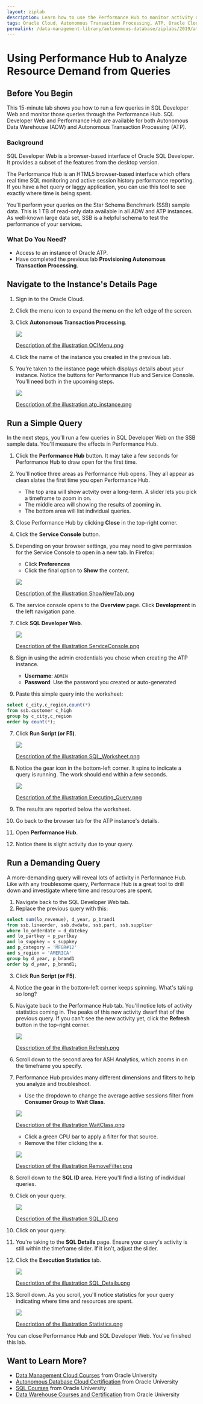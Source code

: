 ```yaml
---
layout: ziplab
description: Learn how to use the Performance Hub to monitor activity and analyze resource demand from queries.
tags: Oracle Cloud, Autonomous Transaction Processing, ATP, Oracle Cloud Infrastructure, OCI
permalink: /data-management-library/autonomous-database/ziplabs/2019/atp-performance-hub/index.html
---
```

# Using Performance Hub to Analyze Resource Demand from Queries #

## Before You Begin ##
This 15-minute lab shows you how to run a few queries in SQL Developer Web and monitor those queries through the Performance Hub. SQL Developer Web and Performance Hub are available for both Autonomous Data Warehouse (ADW) and Autonomous Transaction Processing (ATP).

### Background ###
SQL Developer Web is a browser-based interface of Oracle SQL Developer. It provides a subset of the features from the desktop version.

The Performance Hub is an HTML5 browser-based interface which offers real time SQL monitoring and active session history performance reporting. If you have a hot query or laggy application, you can use this tool to see exactly where time is being spent.

You'll perform your queries on the Star Schema Benchmark (SSB) sample data. This is 1 TB of read-only data available in all ADW and ATP instances. As well-known large data set, SSB is a helpful schema to test the performance of your services.


### What Do You Need? ###
* Access to an instance of Oracle ATP.
* Have completed the previous lab **Provisioning Autonomous Transaction Processing**.


## Navigate to the Instance's Details Page ##
1. Sign in to the Oracle Cloud. 
2. Click the menu icon to expand the menu on the left edge of the screen.
3. Click **Autonomous Transaction Processing**.

    ![](img/OCIMenu.png)

    [Description of the illustration OCIMenu.png](files/OCIMenu.txt)

4. Click the name of the instance you created in the previous lab. 
5. You're taken to the instance page which displays details about your instance. Notice the buttons for Performance Hub and Service Console. You'll need both in the upcoming steps.

    ![](img/atp_instance.png)

    [Description of the illustration atp_instance.png](files/atp_instance.txt)


## Run a Simple Query ##
In the next steps, you'll run a few queries in SQL Developer Web on the SSB sample data. You'll measure the effects in Performance Hub.

1. Click the **Performance Hub** button. It may take a few seconds for Performance Hub to draw open for the first time.
2. You'll notice three areas as Performance Hub opens. They all appear as clean slates the first time you open Performance Hub.
    * The top area will show actvity over a long-term. A slider lets you pick a timeframe to zoom in on. 
    * The middle area will showing the results of zooming in. 
    * The bottom area will list individual queries.
3. Close Performance Hub by clicking **Close** in the top-right corner.
4. Click the **Service Console** button.
5. Depending on your browser settings, you may need to give permission for the Service Console to open in a new tab. In Firefox:
     * Click **Preferences**
     * Click the final option to **Show** the content.

    ![](img/ShowNewTab.png)

    [Description of the illustration ShowNewTab.png](files/ShowNewTab.txt)

3. The service console opens to the **Overview** page. Click **Development** in the left navigation pane.
4. Click **SQL Developer Web**.

    ![](img/ServiceConsole.png)

    [Description of the illustration ServiceConsole.png](files/ServiceConsole.txt)

5. Sign in using the admin credentials you chose when creating the ATP instance.
    * **Username**: `ADMIN`
    * **Password**: Use the password you created or auto-generated
6. Paste this simple query into the worksheet:
 ````SQL
select c_city,c_region,count(*) 
from ssb.customer c_high
group by c_city,c_region
order by count(*);
````
7. Click **Run Script (or F5)**.

    ![](img/SQL_Worksheet.png)

    [Description of the illustration SQL_Worksheet.png](files/SQL_Worksheet.txt)

8. Notice the gear icon in the bottom-left corner. It spins to indicate a query is running. The work should end within a few seconds. 

    ![](img/Executing_Query.png)

    [Description of the illustration Executing_Query.png](files/Executing_Query.txt)

9. The results are reported below the worksheet.
10. Go back to the browser tab for the ATP instance's details.
11. Open **Performance Hub**.
12. Notice there is slight activity due to your query.


## Run a Demanding Query ##
A more-demanding query will reveal lots of activity in Performance Hub. Like with any troublesome query, Performace Hub is a great tool to drill down and investigate where time and resources are spent.

1. Navigate back to the SQL Developer Web tab.
2. Replace the previous query with this:
 ````SQL
select sum(lo_revenue), d_year, p_brand1
from ssb.lineorder, ssb.dwdate, ssb.part, ssb.supplier
where lo_orderdate = d_datekey
and lo_partkey = p_partkey
and lo_suppkey = s_suppkey
and p_category = 'MFGR#12'
and s_region = 'AMERICA'
group by d_year, p_brand1
order by d_year, p_brand1;
````
3. Click **Run Script (or F5)**.
4. Notice the gear in the bottom-left corner keeps spinning. What's taking so long?
5. Navigate back to the Performance Hub tab. You'll notice lots of activity statistics coming in. The peaks of this new activity dwarf that of the previous query. If you can't see the new activity yet, click the **Refresh** button in the top-right corner.

    ![](img/Refresh.png)

    [Description of the illustration Refresh.png](files/Refresh.txt)

6. Scroll down to the second area for ASH Analytics, which zooms in on the timeframe you specify.
7. Performance Hub provides many different dimensions and filters to help you analyze and troubleshoot. 
    * Use the dropdown to change the average active sessions filter from **Consumer Group** to **Wait Class**.

    ![](img/WaitClass.png)

    [Description of the illustration WaitClass.png](files/WaitClass.txt)
    
    * Click a green CPU bar to apply a filter for that source.
    * Remove the filter clicking the **x**.

    ![](img/RemoveFilter.png)

    [Description of the illustration RemoveFilter.png](files/RemoveFilter.txt)

8. Scroll down to the **SQL ID** area. Here you'll find a listing of individual queries.
9. Click on your query. 

    ![](img/SQL_ID.png)

    [Description of the illustration SQL_ID.png](files/SQL_ID.txt)

10. Click on your query.
11. You're taking to the **SQL Details** page. Ensure your query's activity is still within the timeframe slider. If it isn't, adjust the slider.
12. Click the **Execution Statistics** tab.

    ![](img/SQL_Details.png)

    [Description of the illustration SQL_Details.png](files/SQL_Details.txt)

13. Scroll down. As you scroll, you'll notice statistics for your query indicating where time and resources are spent.

    ![](img/Statistics.png)

    [Description of the illustration Statistics.png](files/Statistics.txt)

You can close Performance Hub and SQL Developer Web. You've finished this lab.


## Want to Learn More? ##
* [Data Management Cloud Courses](https://learn.oracle.com/pls/web_prod-plq-dad/dl4_pages.getpage?page=dl4homepage&get_params=offering:35573#filtersGroup1=&filtersGroup2=.f667&filtersGroup3=&filtersGroup4=&filtersGroup5=&filtersSearch=) from Oracle University 
* [Autonomous Database Cloud Certification](https://education.oracle.com/en/data-management/autonomous-database/product_817?certPage=true) from Oracle University
* [SQL Courses](https://education.oracle.com/database-application-development/sql-and-pl-sql/product_178) from Oracle University 
* [Data Warehouse Courses and Certification](https://education.oracle.com/data-warehouse/data-warehousing/product_152) from Oracle University 
